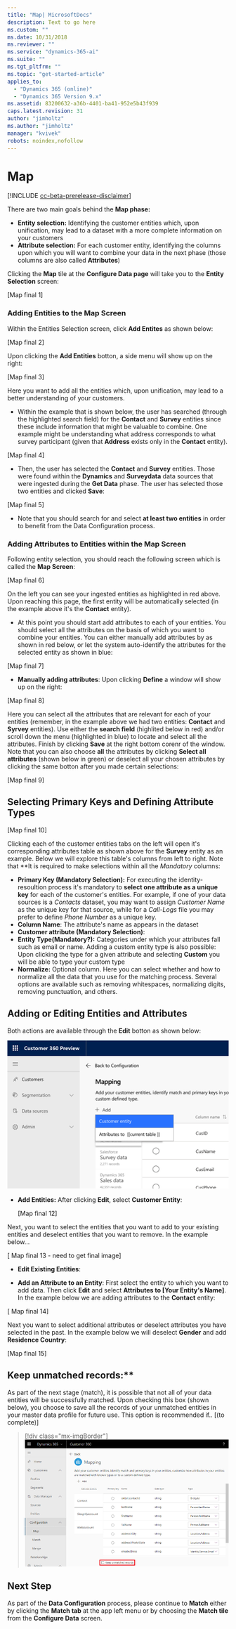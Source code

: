 ```yaml
---
title: "Map| MicrosoftDocs"
description: Text to go here
ms.custom: ""
ms.date: 10/31/2018
ms.reviewer: ""
ms.service: "dynamics-365-ai"
ms.suite: ""
ms.tgt_pltfrm: ""
ms.topic: "get-started-article"
applies_to: 
  - "Dynamics 365 (online)"
  - "Dynamics 365 Version 9.x"
ms.assetid: 83200632-a36b-4401-ba41-952e5b43f939
caps.latest.revision: 31
author: "jimholtz"
ms.author: "jimholtz"
manager: "kvivek"
robots: noindex,nofollow
---
```

# Map

[!INCLUDE [cc-beta-prerelease-disclaimer](../includes/cc-beta-prerelease-disclaimer.md)]


There are two main goals behind the **Map phase:**
- **Entity selection:** Identifying the customer entities which, upon unification, may lead to a dataset with a more complete information on your customers
- **Attribute selection:** For each customer entity, identifying the columns upon which you will want to combine your data in the next phase (those columns are also called **Attributes**)

Clicking the **Map** tile at the **Configure Data page** will take you to the **Entity Selection** screen:

[Map final 1]

### Adding Entities to the Map Screen

Within the Entities Selection screen, click **Add Entites** as shown below:

[Map final 2]

Upon clicking the **Add Entities** botton, a side menu will show up on the right:

[Map final 3]

Here you want to add all the entities which, upon unification, may lead to a better understanding of your customers. 
- Within the example that is shown below, the user has searched (through the highlighted search field) for the **Contact** and **Survey** entities since these include information that might be valuable to combine. One example might be understanding what address corresponds to what survey participant (given that **Address** exists only in the **Contact** entity). 

[Map final 4]

- Then, the user has selected the **Contact** and **Survey** entities. Those were found within the **Dynamics** and **Surveydata** data sources that were ingested during the **Get Data** phase. The user has selected those two entities and clicked **Save**:

[Map final 5]

- Note that you should search for and select **at least two entities** in order to benefit from the Data Configuration process.

### Adding Attributes to Entities within the Map Screen

Following entity selection, you should reach the following screen which is called the **Map Screen**:

[Map final 6]

On the left you can see your ingested entities as highlighted in red above. Upon reaching this page, the first entity will be automatically selected (in the example above it's the **Contact** entity). 

- At this point you should start add attributes to each of your entities. You should select all the attributes on the basis of which you want to combine your entities. You can either manually add attributes by as shown in red below, or let the system auto-identify the attributes for the selected entity as shown in blue:

[Map final 7]

- **Manually adding attributes**: Upon clicking **Define** a window will show up on the right:

[Map final 8]

Here you can select all the attributes that are relevant for each of your entities (remember, in the example above we had two entities: **Contact** and **Syrvey** entities). Use either the **search field** (highlited below in red) and/or scroll down the menu (highlighted in blue) to locate and select all the attributes. Finish by clicking **Save** at the right bottom corenr of the window. Note that you can also choose **all** the attributes by clicking **Select all attributes** (shown below in green) or deselect all your chosen attributes by clicking the same botton after you made certain selections:

[Map final 9]

## Selecting Primary Keys and Defining Attribute Types

[Map final 10]

Clicking each of the customer entities tabs on the left will open it's corresponding attributes table as shown above for the **Survey** entity as an example. Below we will explore this table's columns from left to right. Note that **It is required to make selections within all the *Mandatory* columns:
- **Primary Key (Mandatory Selection):** For executing the identity-resoultion process it's mandatory to **select one attribute as a unique key** for each of the customer's entities. For example, if one of your data sources is a *Contacts* dataset, you may want to assign *Customer Name* as the unique key for that source, while for a *Call-Logs* file you may prefer to define *Phone Number* as a unique key. 
- **Column Name**: The attribute's name as appears in the dataset
- **Customer attribute (Mandatory Selection)**: 
- **Entity Type(Mandatory?):** Categories under which your attributes fall such as email or name. Adding a custom entity type is also possible: Upon clicking the type for a given attribute and selecting **Custom** you will be able to type your custom type
- **Normalize:** Optional column. Here you can select whether and how to normalize all the data that you use for the matching process. Several options are available such as removing whitespaces, normalizing digits, removing punctuation, and others. 

## Adding or Editing Entities and Attributes

Both actions are available through the **Edit** botton as shown below:

![add-custom-entity.png](media/add-custom-entity.png)

- **Add Entities:** After clicking **Edit**, select **Customer Entity**:
   
   [Map final 12]
   
Next, you want to select the entities that you want to add to your existing entities and deselect entities that you want to remove. In the example below...

[ Map final 13 - need to get final image]

- **Edit Existing Entities**:

- **Add an Attribute to an Entity**: First select the entity to which you want to add data. Then click **Edit** and select **Attributes to [Your Entity's Name]**. In the example below we are adding attributes to the **Contact** entity:

[ Map final 14]

Next you want to select additional attributes or deselect attributes you have selected in the past. In the example below we will deselect **Gender** and add **Residence Country**:

[Map final 15]

## Keep unmatched records:** 
As part of the next stage (match), it is possible that not all of your data entities will be successfully matched. Upon checking this box (shown below), you choose to save all the records of your unmatched entities in your master data profile for future use. This option is recommended if.. [(to complete)] 

> [!div class="mx-imgBorder"] 
> ![](media/map-keep-unmatched-records.png "Mapping - keep unmatched records")

## Next Step
As part of the **Data Configuration** process, please continue to **Match** either by clicking the **Match tab** at the app left menu or by choosing the **Match tile** from the **Configure Data** screen.
